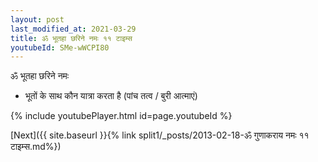```yaml
---
layout: post
last_modified_at: 2021-03-29
title: ॐ भूतहा छरिने नमः ११ टाइम्स
youtubeId: SMe-wWCPI80
---
```

 
 
 ॐ भूतहा छरिने नमः  
 
 -  भूतों के साथ कौन यात्रा करता है (पांच तत्व / बुरी आत्माएं) 
 
  
 
  
 
 
 
 
 
 


{% include youtubePlayer.html id=page.youtubeId %}
 
[Next]({{ site.baseurl }}{% link  split1/_posts/2013-02-18-ॐ गुणाकराय नमः ११ टाइम्स.md%})
 
